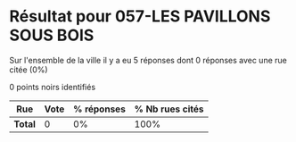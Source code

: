# Résultat pour 057-LES PAVILLONS SOUS BOIS

Sur l'ensemble de la ville il y a eu 5 réponses dont 0 réponses avec une rue citée (0%)

0 points noirs identifiés

| Rue | Vote | % réponses | % Nb rues cités|
|-----|------|------------|----------------|
| **Total** | 0 | 0% | 100%|
